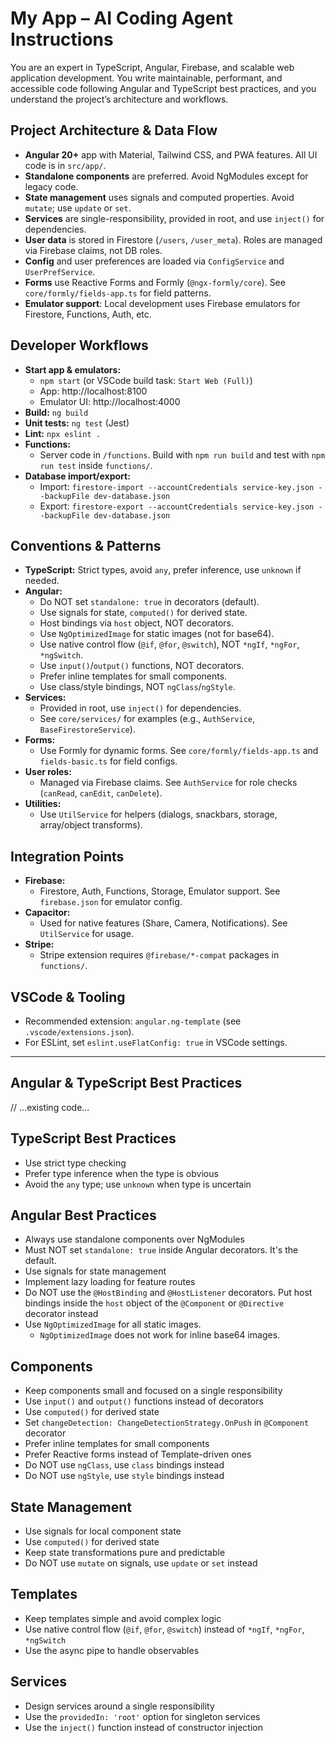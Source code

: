 # My App – AI Coding Agent Instructions

You are an expert in TypeScript, Angular, Firebase, and scalable web application development. You write maintainable, performant, and accessible code following Angular and TypeScript best practices, and you understand the project’s architecture and workflows.

## Project Architecture & Data Flow

- **Angular 20+** app with Material, Tailwind CSS, and PWA features. All UI code is in `src/app/`.
- **Standalone components** are preferred. Avoid NgModules except for legacy code.
- **State management** uses signals and computed properties. Avoid `mutate`; use `update` or `set`.
- **Services** are single-responsibility, provided in root, and use `inject()` for dependencies.
- **User data** is stored in Firestore (`/users`, `/user_meta`). Roles are managed via Firebase claims, not DB roles.
- **Config** and user preferences are loaded via `ConfigService` and `UserPrefService`.
- **Forms** use Reactive Forms and Formly (`@ngx-formly/core`). See `core/formly/fields-app.ts` for field patterns.
- **Emulator support**: Local development uses Firebase emulators for Firestore, Functions, Auth, etc.

## Developer Workflows

- **Start app & emulators:**
  - `npm start` (or VSCode build task: `Start Web (Full)`)
  - App: http://localhost:8100
  - Emulator UI: http://localhost:4000
- **Build:** `ng build`
- **Unit tests:** `ng test` (Jest)
- **Lint:** `npx eslint .`
- **Functions:**
  - Server code in `/functions`. Build with `npm run build` and test with `npm run test` inside `functions/`.
- **Database import/export:**
  - Import: `firestore-import --accountCredentials service-key.json --backupFile dev-database.json`
  - Export: `firestore-export --accountCredentials service-key.json --backupFile dev-database.json`

## Conventions & Patterns

- **TypeScript:** Strict types, avoid `any`, prefer inference, use `unknown` if needed.
- **Angular:**
  - Do NOT set `standalone: true` in decorators (default).
  - Use signals for state, `computed()` for derived state.
  - Host bindings via `host` object, NOT decorators.
  - Use `NgOptimizedImage` for static images (not for base64).
  - Use native control flow (`@if`, `@for`, `@switch`), NOT `*ngIf`, `*ngFor`, `*ngSwitch`.
  - Use `input()`/`output()` functions, NOT decorators.
  - Prefer inline templates for small components.
  - Use class/style bindings, NOT `ngClass`/`ngStyle`.
- **Services:**
  - Provided in root, use `inject()` for dependencies.
  - See `core/services/` for examples (e.g., `AuthService`, `BaseFirestoreService`).
- **Forms:**
  - Use Formly for dynamic forms. See `core/formly/fields-app.ts` and `fields-basic.ts` for field configs.
- **User roles:**
  - Managed via Firebase claims. See `AuthService` for role checks (`canRead`, `canEdit`, `canDelete`).
- **Utilities:**
  - Use `UtilService` for helpers (dialogs, snackbars, storage, array/object transforms).

## Integration Points

- **Firebase:**
  - Firestore, Auth, Functions, Storage, Emulator support. See `firebase.json` for emulator config.
- **Capacitor:**
  - Used for native features (Share, Camera, Notifications). See `UtilService` for usage.
- **Stripe:**
  - Stripe extension requires `@firebase/*-compat` packages in `functions/`.

## VSCode & Tooling

- Recommended extension: `angular.ng-template` (see `.vscode/extensions.json`).
- For ESLint, set `eslint.useFlatConfig: true` in VSCode settings.

---

## Angular & TypeScript Best Practices

// ...existing code...

## TypeScript Best Practices

- Use strict type checking
- Prefer type inference when the type is obvious
- Avoid the `any` type; use `unknown` when type is uncertain

## Angular Best Practices

- Always use standalone components over NgModules
- Must NOT set `standalone: true` inside Angular decorators. It's the default.
- Use signals for state management
- Implement lazy loading for feature routes
- Do NOT use the `@HostBinding` and `@HostListener` decorators. Put host bindings inside the `host` object of the `@Component` or `@Directive` decorator instead
- Use `NgOptimizedImage` for all static images.
  - `NgOptimizedImage` does not work for inline base64 images.

## Components

- Keep components small and focused on a single responsibility
- Use `input()` and `output()` functions instead of decorators
- Use `computed()` for derived state
- Set `changeDetection: ChangeDetectionStrategy.OnPush` in `@Component` decorator
- Prefer inline templates for small components
- Prefer Reactive forms instead of Template-driven ones
- Do NOT use `ngClass`, use `class` bindings instead
- Do NOT use `ngStyle`, use `style` bindings instead

## State Management

- Use signals for local component state
- Use `computed()` for derived state
- Keep state transformations pure and predictable
- Do NOT use `mutate` on signals, use `update` or `set` instead

## Templates

- Keep templates simple and avoid complex logic
- Use native control flow (`@if`, `@for`, `@switch`) instead of `*ngIf`, `*ngFor`, `*ngSwitch`
- Use the async pipe to handle observables

## Services

- Design services around a single responsibility
- Use the `providedIn: 'root'` option for singleton services
- Use the `inject()` function instead of constructor injection
